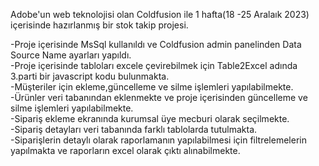 Adobe'un web teknolojisi olan Coldfusion ile 1 hafta(18 -25 Aralaık 2023) içerisinde hazırlanmış bir stok takip projesi.

-Proje içerisinde MsSql kullanıldı ve Coldfusion admin panelinden Data Source Name ayarları yapıldı.<br>
-Proje içerisinde tabloları excele çevirebilmek için Table2Excel adında 3.parti bir javascript kodu bulunmakta.<br>
-Müşteriler için ekleme,güncelleme ve silme işlemleri yapılabilmekte.<br>
-Ürünler veri tabanından eklenmekte ve proje içerisinden güncelleme ve silme işlemleri yapılabilmekte.<br>
-Sipariş ekleme ekranında kurumsal üye mecburi olarak seçilmekte.<br>
-Sipariş detayları veri tabanında farklı tablolarda tutulmakta.<br>
-Siparişlerin detaylı olarak raporlamanın yapılabilmesi için filtrelemelerin yapılmakta ve raporların excel olarak çıktı alınabilmekte.<br>



